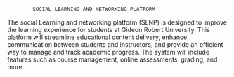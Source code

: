             SOCIAL LEARNING AND NETWORKING PLATFORM

The social Learning and networking platform (SLNP) is designed to improve the learning experience for students at Gideon Robert University. This platform will streamline educational content delivery, enhance communication between students and instructors, and provide an efficient way to manage and track academic progress. The system will include features such as course management, online assessments, grading, and more.
